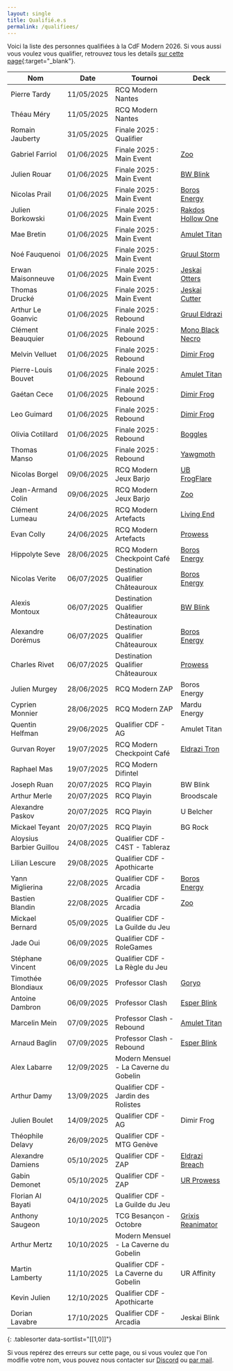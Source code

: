 ```yaml
---
layout: single
title: Qualifié.e.s
permalink: /qualifiees/
---
```


Voici la liste des personnes qualifiées à la CdF Modern 2026.
Si vous aussi vous voulez vous qualifier, retrouvez tous les details [sur cette page](/se-qualifier/){:target="_blank"}.

| Nom | Date | Tournoi | Deck |
| - | - | - | - |
| Pierre Tardy | 11/05/2025 | RCQ Modern Nantes |  |
| Théau Méry | 11/05/2025 | RCQ Modern Nantes |  |
| Romain Jauberty | 31/05/2025 | Finale 2025 : Qualifier |  |
| Gabriel Farriol | 01/06/2025 | Finale 2025 : Main Event | [Zoo](https://www.mtgtop8.com/event?e=69497&d=726444&f=MO) |
| Julien Rouar | 01/06/2025 | Finale 2025 : Main Event | [BW Blink](https://www.mtgtop8.com/event?e=69497&d=726445&f=MO) |
| Nicolas Prail | 01/06/2025 | Finale 2025 : Main Event | [Boros Energy](https://www.mtgtop8.com/event?e=69497&d=726447&f=MO) |
| Julien Borkowski | 01/06/2025 | Finale 2025 : Main Event | [Rakdos Hollow One](https://www.mtgtop8.com/event?e=69497&d=726446&f=MO) |
| Mae Bretin | 01/06/2025 | Finale 2025 : Main Event | [Amulet Titan](https://www.mtgtop8.com/event?e=69497&d=726449&f=MO) |
| Noé Fauquenoi | 01/06/2025 | Finale 2025 : Main Event | [Gruul Storm](https://www.mtgtop8.com/event?e=69497&d=726450&f=MO) |
| Erwan Maisonneuve | 01/06/2025 | Finale 2025 : Main Event | [Jeskai Otters](https://www.mtgtop8.com/event?e=69497&d=726448&f=MO) |
| Thomas Drucké | 01/06/2025 | Finale 2025 : Main Event | [Jeskai Cutter](https://www.mtgtop8.com/event?e=69497&d=726451&f=MO) |
| Arthur Le Goanvic | 01/06/2025 | Finale 2025 : Rebound | [Gruul Eldrazi](https://www.mtgtop8.com/event?e=69528&f=MO) |
| Clément Beauquier | 01/06/2025 | Finale 2025 : Rebound | [Mono Black Necro](https://www.mtgtop8.com/event?e=69528&d=726714&f=MO) |
| Melvin Velluet | 01/06/2025 | Finale 2025 : Rebound | [Dimir Frog](https://www.mtgtop8.com/event?e=69528&d=726715&f=MO) |
| Pierre-Louis Bouvet | 01/06/2025 | Finale 2025 : Rebound | [Amulet Titan](https://www.mtgtop8.com/event?e=69528&d=726716&f=MO) |
| Gaétan Cece | 01/06/2025 | Finale 2025 : Rebound | [Dimir Frog](https://www.mtgtop8.com/event?e=69528&d=726717&f=MO) |
| Leo Guimard | 01/06/2025 | Finale 2025 : Rebound | [Dimir Frog](https://www.mtgtop8.com/event?e=69528&d=726718&f=MO) |
| Olivia Cotillard | 01/06/2025 | Finale 2025 : Rebound | [Boggles](https://www.mtgtop8.com/event?e=69528&d=726719&f=MO) |
| Thomas Manso | 01/06/2025 | Finale 2025 : Rebound | [Yawgmoth](https://www.mtgtop8.com/event?e=69528&d=726720&f=MO) |
| Nicolas Borgel | 09/06/2025 | RCQ Modern Jeux Barjo | [UB FrogFlare](https://www.mtgtop8.com/event?e=70449&d=733789&f=MO) |
| Jean-Armand Colin | 09/06/2025 | RCQ Modern Jeux Barjo | [Zoo](https://www.mtgtop8.com/event?e=70449&d=733790&f=MO) |
| Clément Lumeau | 24/06/2025 | RCQ Modern Artefacts | [Living End](https://www.mtgtop8.com/event?e=70479&d=734005&f=MO) |
| Evan Colly | 24/06/2025 | RCQ Modern Artefacts | [Prowess](https://www.mtgtop8.com/event?e=70479&d=734006&f=MO) |
| Hippolyte Seve | 28/06/2025 | RCQ Modern Checkpoint Café | [Boros Energy](https://moxfield.com/decks/tyOJ_rAcGESdM2wTyLDnQA) |
| Nicolas Verite | 06/07/2025 | Destination Qualifier Châteauroux | [Boros Energy](https://www.mtgtop8.com/event?e=71390&d=741046&f=MO) |
| Alexis Montoux | 06/07/2025 | Destination Qualifier Châteauroux | [BW Blink](https://www.mtgtop8.com/event?e=71390&d=741048&f=MO) |
| Alexandre Dorémus | 06/07/2025 | Destination Qualifier Châteauroux | [Boros Energy](https://www.mtgtop8.com/event?e=71390&d=741052&f=MO) |
| Charles Rivet | 06/07/2025 | Destination Qualifier Châteauroux | [Prowess](https://www.mtgtop8.com/event?e=71390&d=741050&f=MO) |
| Julien Murgey | 28/06/2025 | RCQ Modern ZAP | Boros Energy
| Cyprien Monnier | 28/06/2025 | RCQ Modern ZAP | Mardu Energy
| Quentin Helfman | 29/06/2025 | Qualifier CDF - AG | Amulet Titan |
| Gurvan Royer | 19/07/2025 | RCQ Modern Checkpoint Café | [Eldrazi Tron](https://www.magic-ville.com/fr/decks/showdeck.php?ref=1056999) |
| Raphael Mas | 19/07/2025 | RCQ Modern Difintel | |
| Joseph Ruan | 20/07/2025 | RCQ Playin | BW Blink |
| Arthur Merle | 20/07/2025 | RCQ Playin | Broodscale |
| Alexandre Paskov | 20/07/2025 | RCQ Playin | U Belcher |
| Mickael Teyant | 20/07/2025 | RCQ Playin | BG Rock |
| Aloysius Barbier Guillou | 24/08/2025 | Qualifier CDF - C4ST - Tableraz |  |
| Lilian Lescure | 29/08/2025 | Qualifier CDF - Apothicarte |  |
| Yann Miglierina | 22/08/2025 | Qualifier CDF - Arcadia | [Boros Energy](https://www.mtgtop8.com/event?e=72759&d=751955&f=MO)  |
| Bastien Blandin | 22/08/2025 | Qualifier CDF - Arcadia | [Zoo](https://www.mtgtop8.com/event?e=72759&d=751956&f=MO)  |
| Mickael Bernard | 05/09/2025 | Qualifier CDF - La Guilde du Jeu |  |
| Jade Oui | 06/09/2025 | Qualifier CDF - RoleGames |  |
| Stéphane Vincent | 06/09/2025 | Qualifier CDF - La Règle du Jeu |  |
| Timothée Blondiaux | 06/09/2025 | Professor Clash | [Goryo](https://www.mtgtop8.com/event?e=73360&d=756523&f=MO)  |
| Antoine Dambron | 06/09/2025 | Professor Clash | [Esper Blink](https://www.mtgtop8.com/event?e=73360&d=756525&f=MO)  |
| Marcelin Mein | 07/09/2025 | Professor Clash - Rebound | [Amulet Titan](https://www.mtgtop8.com/event?e=73403&d=756911&f=MO)  |
| Arnaud Baglin | 07/09/2025 | Professor Clash - Rebound | [Esper Blink](https://www.mtgtop8.com/event?e=73403&d=756912&f=MO)  |
| Alex Labarre | 12/09/2025 | Modern Mensuel - La Caverne du Gobelin |  |
| Arthur Damy | 13/09/2025 | Qualifier CDF - Jardin des Rolistes |  |
| Julien Boulet | 14/09/2025 | Qualifier CDF - AG | Dimir Frog |
| Théophile Delavy | 26/09/2025 | Qualifier CDF - MTG Genève |  |
| Alexandre Damiens | 05/10/2025 | Qualifier CDF - ZAP | [Eldrazi Breach](https://moxfield.com/decks/KVkH0akAVEmdjhPuhKKgEA) |
| Gabin Demonet | 05/10/2025 | Qualifier CDF - ZAP | [UR Prowess](https://moxfield.com/decks/kL6gGcsoAUqD4U9-1-dw9Q) |
| Florian Al Bayati | 04/10/2025 | Qualifier CDF - La Guilde du Jeu |  |
| Anthony Saugeon | 10/10/2025 | TCG Besançon - Octobre | [Grixis Reanimator](https://www.magic-ville.com/fr/decks/showdeck.php?ref=1093336)  |
| Arthur Mertz | 10/10/2025 | Modern Mensuel - La Caverne du Gobelin |  |
| Martin Lamberty | 11/10/2025 | Qualifier CDF - La Caverne du Gobelin | UR Affinity |
| Kevin Julien | 12/10/2025 | Qualifier CDF - Apothicarte |  |
| Dorian Lavabre | 17/10/2025 | Qualifier CDF - Arcadia | Jeskai Blink  |

{: .tablesorter data-sortlist="[[1,0]]"}

Si vous repérez des erreurs sur cette page, ou si vous voulez que l'on modifie votre nom, vous pouvez nous contacter sur [Discord](https://discord.gg/KW4KPRZ3n7) ou [par mail](mailto:lassembleedumodern@gmail.com).
